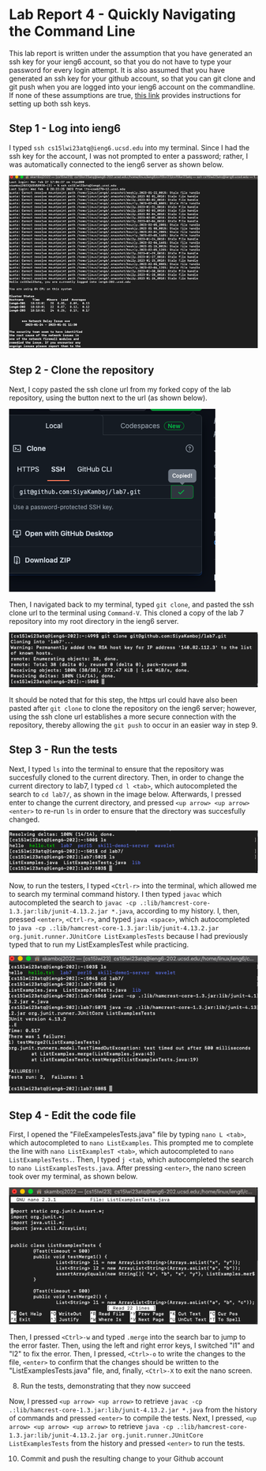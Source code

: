 # Lab Report 4 - Quickly Navigating the Command Line

This lab report is written under the assumption that you have generated an ssh key for your ieng6 account, so that you do not have to type your password for every login attempt. It is also assumed that you have generated an ssh key for your github account, so that you can git clone and git push when you are logged into your ieng6 account on the commandline. If none of these assumptions are true, [this link](https://ucsd-cse15l-w23.github.io/week/week7/) provides instructions for setting up both ssh keys.

## Step 1 - Log into ieng6

  I typed `ssh cs15lwi23atq@ieng6.ucsd.edu` into my terminal. Since I had the ssh key for the account, I was not prompted to enter a password; rather, I was automatically connected to the ieng6 server as shown below. 
  
  ![Succesful login to ssh](images/sshnopassword.png)
  
## Step 2 - Clone the repository

  Next, I copy pasted the ssh clone url from my forked copy of the lab repository, using the button next to the url (as shown below). 
 
 ![SSH url was copied](images/copiedsshurl.png)
  
  Then, I navigated back to my terminal, typed `git clone`, and pasted the ssh clone url to the terminal using `Command-V`. This cloned a copy of the lab 7 repository into my root directory in the ieng6 server. 
 
 ![Succesful git clone](images/gitclone.png)
  
  It should be noted that for this step, the https url could have also been pasted after `git clone` to clone the repository on the ieng6 server; however, using the ssh clone url establishes a more secure connection with the repository, thereby allowing the `git push` to occur in an easier way in step 9. 
 
## Step 3 - Run the tests

   Next, I typed `ls` into the terminal to ensure that the repository was succesfully cloned to the current directory. Then, in order to change the current directory to lab7, I typed `cd l <tab>`, which autocompleted the search to `cd lab7/`, as shown in the image below. Afterwards, I pressed enter to change the current directory, and pressed `<up arrow> <up arrow> <enter>` to re-run `ls` in order to ensure that the directory was succesfully changed. 

![CD into lab7](images/cdtolab7.png)

  Now, to run the testers, I typed `<Ctrl-r>` into the terminal, which allowed me to search my terminal command history. I then typed `javac` which autocompleted the search to `javac -cp .:lib/hamcrest-core-1.3.jar:lib/junit-4.13.2.jar *.java`, according to my history. I, then, pressed `<enter>`, `<Ctrl-r>`, and typed `java <space>`, which autocompleted to `java -cp .:lib/hamcrest-core-1.3.jar:lib/junit-4.13.2.jar org.junit.runner.JUnitCore ListExamplesTests` because I had previously typed that to run my ListExamplesTest while practicing.
  
  ![Ran failed tests](images/runfailedtests.png)

## Step 4 - Edit the code file
   First, I opened the "FileExampelesTests.java" file by typing `nano L <tab>`, which autocompleted to `nano ListExamples`. This prompted me to complete the line with `nano ListExamplesT <tab>`, which autocompleted to `nano ListExamplesTests.`. Then, I typed `j <tab`, which autocompleted the search to `nano ListExamplesTests.java`. After pressing `<enter>`, the nano screen took over my terminal, as shown below. 
   
   ![nano takeover](images/nanotakeover.png)
   
   Then, I pressed `<Ctrl>-w` and typed `.merge` into the search bar to jump to the error faster. Then, using the left and right error keys, I switched "l1" and "l2" to fix the error. Then, I pressed, `<Ctrl>-o` to write the changes to the file, `<enter>` to confirm that the changes should be written to the "ListExamplesTests.java" file, and, finally, `<Ctrl>-X` to exit the nano screen.

8. Run the tests, demonstrating that they now succeed

Now, I pressed `<up arrow> <up arrow>` to retrieve `javac -cp .:lib/hamcrest-core-1.3.jar:lib/junit-4.13.2.jar *.java` from the history of commands and pressed `<enter>` to compile the tests.
Next, I pressed, `<up arrow> <up arrow> <up arrow>` to retrieve `java -cp .:lib/hamcrest-core-1.3.jar:lib/junit-4.13.2.jar org.junit.runner.JUnitCore ListExamplesTests` from the history and pressed `<enter>` to run the tests. 


10. Commit and push the resulting change to your Github account
